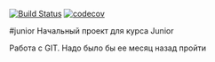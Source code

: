 [![Build Status](https://travis-ci.org/VladimirGladkilh/job4j_design.svg?branch=master)](https://travis-ci.org/VladimirGladkilh/job4j_design)
[![codecov](https://codecov.io/gh/VladimirGladkilh/job4j_design/branch/master/graph/badge.svg)](https://codecov.io/gh/VladimirGladkilh/job4j_design)

#junior
Начальный проект для курса Junior

Работа с GIT. Надо было бы ее месяц назад пройти